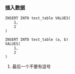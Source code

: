 ### 插入数据
```
INSERT INTO test_table VALUES(
	1,
	2
)

INSERT INTO test_table (a, b)
VALUES(
	1,
	2
)
```
1. 最后一个不要有逗号

